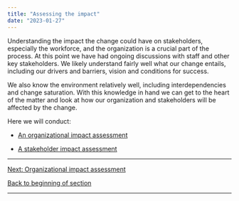 ```yaml
---
title: "Assessing the impact"
date: "2023-01-27"
---
```


Understanding the impact the change could have on stakeholders, especially the workforce, and the organization is a crucial part of the process. At this point we have had ongoing discussions with staff and other key stakeholders. We likely understand fairly well what our change entails, including our drivers and barriers, vision and conditions for success.

We also know the environment relatively well, including interdependencies and change saturation. With this knowledge in hand we can get to the heart of the matter and look at how our organization and stakeholders will be affected by the change.

Here we will conduct:

- [An organizational impact assessment](organizational-impact-assessment/)

- [A stakeholder impact assessment](stakeholder-impact-assessment/)

* * *

[Next: Organizational impact assessment](organizational-impact-assessment/)

[Back to beginning of section](framework-for-leading-change/capacity-readiness-and-impact/)

* * *
